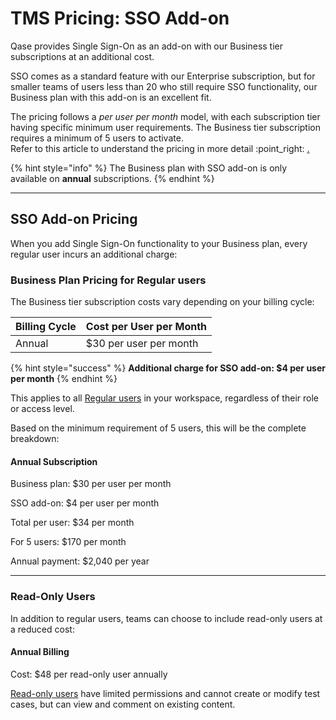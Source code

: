 # TMS Pricing: SSO Add-on

Qase provides Single Sign-On as an add-on with our Business tier subscriptions at an additional cost.

SSO comes as a standard feature with our Enterprise subscription, but for smaller teams of users less than 20 who still require SSO functionality, our Business plan with this add-on is an excellent fit.

The pricing follows a _per user per month_ model, with each subscription tier having specific minimum user requirements. The Business tier subscription requires a minimum of 5 users to activate. \
Refer to this article to understand the pricing in more detail :point\_right: [.](./ "mention")

{% hint style="info" %}
The Business plan with SSO add-on is only available on **annual** subscriptions.
{% endhint %}

***

## SSO Add-on Pricing <a href="#h_80742d7ed9" id="h_80742d7ed9"></a>

When you add Single Sign-On functionality to your Business plan, every regular user incurs an additional charge:

### Business Plan Pricing for Regular users <a href="#h_ac673de8ae" id="h_ac673de8ae"></a>

The Business tier subscription costs vary depending on your billing cycle:

| Billing Cycle | Cost per User per Month |
| ------------- | ----------------------- |
| Annual        | $30 per user per month  |

{% hint style="success" %}
**Additional charge for SSO add-on: $4 per user per month**
{% endhint %}

This applies to all [Regular users](../../workspace-management/users.md) in your workspace, regardless of their role or access level.

Based on the minimum requirement of 5 users, this will be the complete breakdown:



#### Annual Subscription <a href="#h_adc6d331dc" id="h_adc6d331dc"></a>

Business plan: $30 per user per month

SSO add-on: $4 per user per month

Total per user: $34 per month

For 5 users: $170 per month

Annual payment: $2,040 per year

***

### Read-Only Users <a href="#h_c7e6b502b6" id="h_c7e6b502b6"></a>

In addition to regular users, teams can choose to include read-only users at a reduced cost:



#### Annual Billing <a href="#h_6135e59aa1" id="h_6135e59aa1"></a>

Cost: $48 per read-only user annually

[Read-only users](https://help.qase.io/en/articles/6417204-why-and-how-to-use-read-only-users-in-qase) have limited permissions and cannot create or modify test cases, but can view and comment on existing content.
